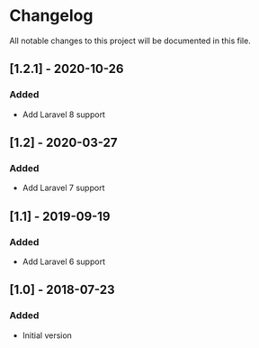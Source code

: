 # Changelog

All notable changes to this project will be documented in this file.

## [1.2.1] - 2020-10-26
### Added
- Add Laravel 8 support

## [1.2] - 2020-03-27
### Added
- Add Laravel 7 support

## [1.1] - 2019-09-19
### Added
- Add Laravel 6 support

## [1.0] - 2018-07-23
### Added
- Initial version